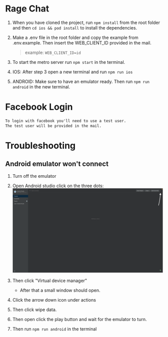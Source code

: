 # Rage Chat

1. When you have cloned the project, run `npm install` from the root folder and then `cd ios && pod install` to install the dependencies.

2. Make a .env file in the root folder and copy the example from .env.example. Then insert the WEB_CLIENT_ID provided in the mail.

   > example: `WEB_CLIENT_ID=id`

3. To start the metro server run `npm start` in the terminal.

4. IOS: After step 3 open a new terminal and run `npm run ios`

5. ANDROID: Make sure to have an emulator ready. Then run `npm run android` in the new terminal.

# Facebook Login
    To login with facebook you'll need to use a test user.
    The test user will be provided in the mail.

# Troubleshooting
## Android emulator won't connect
1. Turn off the emulator

2. Open Android studio click on the three dots:
        ![Example](./assets/androidstudioexample.png)

3. Then click "Virtual device manager"
    - After that a small window should open. 

4. Click the arrow down icon under actions

5. Then click wipe data.

6. Then open click the play button and wait for the emulator to turn.

7. Then run `npm run android` in the terminal